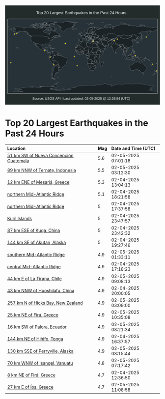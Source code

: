 ![Map](./map.png)

# Top 20 Largest Earthquakes in the Past 24 Hours

| Location | Mag | Date and Time (UTC) |
|:---|:---|:---|
| [51 km SW of Nueva Concepción, Guatemala](https://earthquake.usgs.gov/earthquakes/eventpage/us7000pbfb) | 5.6 | 02-05-2025 07:01:18 |
| [89 km NNW of Ternate, Indonesia](https://earthquake.usgs.gov/earthquakes/eventpage/us7000pbdp) | 5.5 | 02-05-2025 03:12:30 |
| [12 km ENE of Mesariá, Greece](https://earthquake.usgs.gov/earthquakes/eventpage/us7000pb82) | 5.3 | 02-04-2025 13:04:13 |
| [northern Mid-Atlantic Ridge](https://earthquake.usgs.gov/earthquakes/eventpage/us7000pbag) | 5.1 | 02-04-2025 18:21:58 |
| [northern Mid-Atlantic Ridge](https://earthquake.usgs.gov/earthquakes/eventpage/us7000pba9) | 5 | 02-04-2025 17:37:58 |
| [Kuril Islands](https://earthquake.usgs.gov/earthquakes/eventpage/us7000pbcy) | 5 | 02-04-2025 23:47:57 |
| [87 km ESE of Kuqa, China](https://earthquake.usgs.gov/earthquakes/eventpage/us7000pbcv) | 5 | 02-04-2025 23:42:32 |
| [144 km SE of Akutan, Alaska](https://earthquake.usgs.gov/earthquakes/eventpage/us7000pbau) | 5 | 02-04-2025 19:27:46 |
| [southern Mid-Atlantic Ridge](https://earthquake.usgs.gov/earthquakes/eventpage/us7000pbdd) | 4.9 | 02-05-2025 01:33:11 |
| [central Mid-Atlantic Ridge](https://earthquake.usgs.gov/earthquakes/eventpage/us7000pba7) | 4.9 | 02-04-2025 17:18:23 |
| [44 km E of La Tirana, Chile](https://earthquake.usgs.gov/earthquakes/eventpage/us7000pbgu) | 4.9 | 02-05-2025 09:08:13 |
| [43 km NNW of Huoshilafu, China](https://earthquake.usgs.gov/earthquakes/eventpage/us7000pbbc) | 4.9 | 02-04-2025 20:00:05 |
| [257 km N of Hicks Bay, New Zealand](https://earthquake.usgs.gov/earthquakes/eventpage/us7000pbdm) | 4.9 | 02-05-2025 03:09:00 |
| [25 km NE of Firá, Greece](https://earthquake.usgs.gov/earthquakes/eventpage/us7000pbig) | 4.9 | 02-05-2025 10:35:08 |
| [16 km SW of Palora, Ecuador](https://earthquake.usgs.gov/earthquakes/eventpage/us7000pbgl) | 4.9 | 02-05-2025 08:21:34 |
| [144 km NE of Hihifo, Tonga](https://earthquake.usgs.gov/earthquakes/eventpage/us7000pb9p) | 4.9 | 02-04-2025 16:37:57 |
| [130 km SSE of Perryville, Alaska](https://earthquake.usgs.gov/earthquakes/eventpage/us7000pbgk) | 4.9 | 02-05-2025 08:15:44 |
| [70 km WNW of Isangel, Vanuatu](https://earthquake.usgs.gov/earthquakes/eventpage/us7000pbfr) | 4.8 | 02-05-2025 07:17:42 |
| [8 km NE of Firá, Greece](https://earthquake.usgs.gov/earthquakes/eventpage/us7000pb7w) | 4.7 | 02-04-2025 12:36:50 |
| [27 km E of Íos, Greece](https://earthquake.usgs.gov/earthquakes/eventpage/us7000pbir) | 4.7 | 02-05-2025 11:08:58 |
